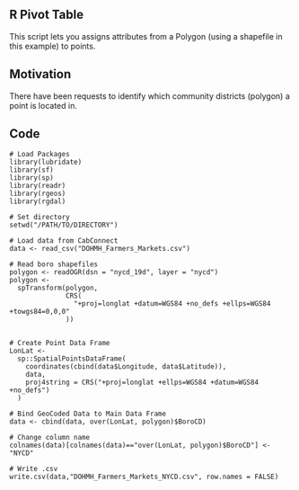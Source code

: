 ## R Pivot Table
This script lets you assigns attributes from a Polygon (using a shapefile in this example) to points.

## Motivation
There have been requests to identify which community districts (polygon) a point is located in.

## Code
```
# Load Packages
library(lubridate)
library(sf)
library(sp)
library(readr)
library(rgeos)
library(rgdal)

# Set directory
setwd("/PATH/TO/DIRECTORY")

# Load data from CabConnect
data <- read_csv("DOHMH_Farmers_Markets.csv")

# Read boro shapefiles
polygon <- readOGR(dsn = "nycd_19d", layer = "nycd")
polygon <-
  spTransform(polygon,
              CRS(
                "+proj=longlat +datum=WGS84 +no_defs +ellps=WGS84 +towgs84=0,0,0"
              ))


# Create Point Data Frame
LonLat <- 
  sp::SpatialPointsDataFrame(
    coordinates(cbind(data$Longitude, data$Latitude)),
    data,
    proj4string = CRS("+proj=longlat +ellps=WGS84 +datum=WGS84 +no_defs")
  )

# Bind GeoCoded Data to Main Data Frame
data <- cbind(data, over(LonLat, polygon)$BoroCD)

# Change column name
colnames(data)[colnames(data)=="over(LonLat, polygon)$BoroCD"] <- "NYCD"

# Write .csv
write.csv(data,"DOHMH_Farmers_Markets_NYCD.csv", row.names = FALSE)
```